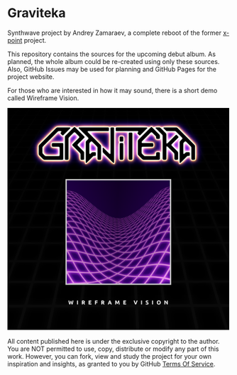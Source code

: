 # Graviteka
Synthwave project by Andrey Zamaraev, a complete reboot of the former [x-point](https://www.jamendo.com/artist/349326/x-point/albums) project.

This repository contains the sources for the upcoming debut album. As planned, the whole album could be re-created using only these sources. Also, GitHub Issues may be used for planning and GitHub Pages for the project website.

For those who are interested in how it may sound, there is a short demo called Wireframe Vision.

<a href="https://graviteka.bandcamp.com/album/wireframe-vision"><img alt="GRAVITEKA - Wireframe Vision" src="https://raw.githubusercontent.com/a5kin/graviteka/master/art/wireframe-vision-cover.png" width="500" /></a>

All content published here is under the exclusive copyright to the author. You are NOT permitted to use, copy, distribute or modify any part of this work. However, you can fork, view and study the project for your own inspiration and insights, as granted to you by GitHub [Terms Of Service](https://help.github.com/articles/github-terms-of-service/#5-license-grant-to-other-users).


